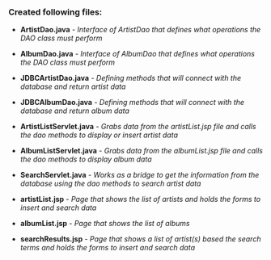 ### Created following files:

- **ArtistDao.java** - *Interface of ArtistDao that defines what operations the DAO class must perform*

- **AlbumDao.java** - *Interface of AlbumDao that defines what operations the DAO class must perform*

- **JDBCArtistDao.java** - *Defining methods that will connect with the database and return artist data*

- **JDBCAlbumDao.java** - *Defining methods that will connect with the database and return album data*

- **ArtistListServlet.java** - *Grabs data from the artistList.jsp file and calls the dao methods to display or insert artist data*

- **AlbumListServlet.java** - *Grabs data from the albumList.jsp file and calls the dao methods to display album data*

- **SearchServlet.java** - *Works as a bridge to get the information from the database using the dao methods to search artist data*

- **artistList.jsp** - *Page that shows the list of artists and holds the forms to insert and search data*

- **albumList.jsp** - *Page that shows the list of albums*

- **searchResults.jsp** - *Page that shows a list of artist(s) based the search terms and holds the forms to insert and search data*
